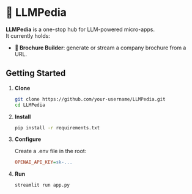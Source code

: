# 🧠 LLMPedia

**LLMPedia** is a one-stop hub for LLM-powered micro-apps.  
It currently holds:

- **📄 Brochure Builder**: generate or stream a company brochure from a URL.


## Getting Started

1. **Clone**  
   ```bash
   git clone https://github.com/your-username/LLMPedia.git
   cd LLMPedia
2. **Install**

    ```bash
    pip install -r requirements.txt
   
3. **Configure**

    Create a .env file in the root:
    
    ````ini
    OPENAI_API_KEY=sk-...
   
4. **Run**
    ```bash
    streamlit run app.py